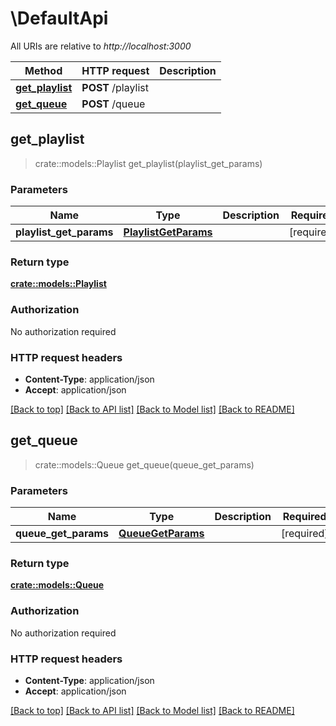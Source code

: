 # \DefaultApi

All URIs are relative to *http://localhost:3000*

Method | HTTP request | Description
------------- | ------------- | -------------
[**get_playlist**](DefaultApi.md#get_playlist) | **POST** /playlist | 
[**get_queue**](DefaultApi.md#get_queue) | **POST** /queue | 



## get_playlist

> crate::models::Playlist get_playlist(playlist_get_params)


### Parameters


Name | Type | Description  | Required | Notes
------------- | ------------- | ------------- | ------------- | -------------
**playlist_get_params** | [**PlaylistGetParams**](PlaylistGetParams.md) |  | [required] |

### Return type

[**crate::models::Playlist**](Playlist.md)

### Authorization

No authorization required

### HTTP request headers

- **Content-Type**: application/json
- **Accept**: application/json

[[Back to top]](#) [[Back to API list]](../README.md#documentation-for-api-endpoints) [[Back to Model list]](../README.md#documentation-for-models) [[Back to README]](../README.md)


## get_queue

> crate::models::Queue get_queue(queue_get_params)


### Parameters


Name | Type | Description  | Required | Notes
------------- | ------------- | ------------- | ------------- | -------------
**queue_get_params** | [**QueueGetParams**](QueueGetParams.md) |  | [required] |

### Return type

[**crate::models::Queue**](Queue.md)

### Authorization

No authorization required

### HTTP request headers

- **Content-Type**: application/json
- **Accept**: application/json

[[Back to top]](#) [[Back to API list]](../README.md#documentation-for-api-endpoints) [[Back to Model list]](../README.md#documentation-for-models) [[Back to README]](../README.md)

